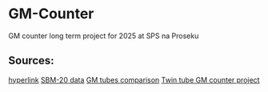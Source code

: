 # GM-Counter
GM counter long term project for 2025 at SPS na Proseku

## Sources: 
[hyperlink](https://www.google.com/)
[SBM-20 data](https://www.gstube.com/data/2398/)
[GM tubes comparison](https://iot-devices.com.ua/en/comparison-of-geiger-muller-tubes-sbm20-j305-and-lnd712/)
[Twin tube GM counter project](https://www.giangrandi.org/electronics/twin-tube-geiger/twin-tube-geiger.shtml)


